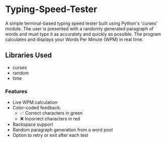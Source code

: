 # Typing-Speed-Tester
A simple terminal-based typing speed tester built using Python's 'curses' module. The user is presented with a randomly generated paragraph of words and must type it as accurately and quickly as possible. The program calculates and displays your Words Per Minute (WPM) in real time.

## Libraries Used 
- curses
- random
- time

### Features
- Live WPM calculation
- Color-coded feedback:
  - ✅ Correct characters in green
  - ❌ Incorrect characters in red
- Backspace support
- Random paragraph generation from a word pool
- Option to retry or exit after each test
